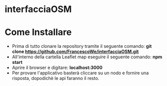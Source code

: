 # interfacciaOSM

# Come Installare
- Prima di tutto clonare la repository tramite il seguente comando: **git clone https://github.com/FrancescoWe/interfacciaOSM.git**
- All'interno della cartella Leaflet map eseguire il seguente comando: **npm start**
- Aprire il browser e digitare: **localhost:3000**
- Per provare l'applicativo basterà cliccare su un nodo e fornire una risposta, dopodichè le api faranno il resto.


